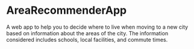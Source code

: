 # AreaRecommenderApp
A web app to help you to decide where to live when moving to a new city based on information about the areas of the city. The information considered includes schools, local facilities, and commute times.
